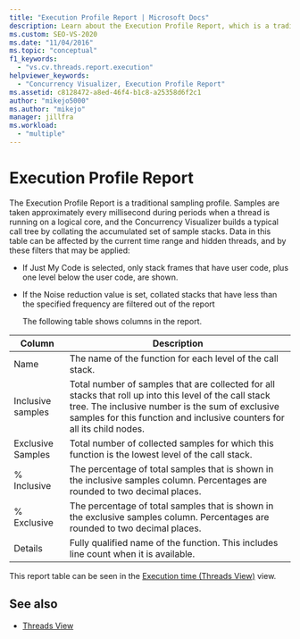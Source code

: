 ```yaml
---
title: "Execution Profile Report | Microsoft Docs"
description: Learn about the Execution Profile Report, which is a traditional sampling profile in the Concurrency Visualizer extension for Visual Studio.
ms.custom: SEO-VS-2020
ms.date: "11/04/2016"
ms.topic: "conceptual"
f1_keywords:
  - "vs.cv.threads.report.execution"
helpviewer_keywords:
  - "Concurrency Visualizer, Execution Profile Report"
ms.assetid: c8128472-a8ed-46f4-b1c8-a25358d6f2c1
author: "mikejo5000"
ms.author: "mikejo"
manager: jillfra
ms.workload:
  - "multiple"
---
```

# Execution Profile Report
The Execution Profile Report is a traditional sampling profile. Samples are taken approximately every millisecond during periods when a thread is running on a logical core, and the Concurrency Visualizer builds a typical call tree by collating the accumulated set of sample stacks. Data in this table can be affected by the current time range and hidden threads, and by these filters that may be applied:

- If Just My Code is selected, only stack frames that have user code, plus one level below the user code, are shown.

- If the Noise reduction value is set, collated stacks that have less than the specified frequency are filtered out of the report

  The following table shows columns in the report.

|Column|Description|
|------------|-----------------|
|Name|The name of the function for each level of the call stack.|
|Inclusive samples|Total number of samples that are collected for all stacks that roll up into this level of the call stack tree. The inclusive number is the sum of exclusive samples for this function and inclusive counters for all its child nodes.|
|Exclusive Samples|Total number of collected samples for which this function is the lowest level of the call stack.|
|% Inclusive|The percentage of total samples that is shown in the inclusive samples column. Percentages are rounded to two decimal places.|
|% Exclusive|The percentage of total samples that is shown in the exclusive samples column. Percentages are rounded to two decimal places.|
|Details|Fully qualified name of the function. This includes line count when it is available.|

 This report table can be seen in the [Execution time (Threads View)](../profiling/execution-time-threads-view.md) view.

## See also
- [Threads View](../profiling/threads-view-parallel-performance.md)
